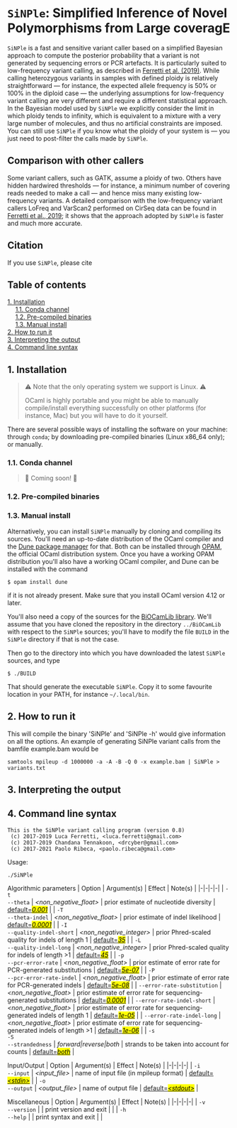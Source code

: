 # `SiNPle`: Simplified Inference of Novel Polymorphisms from Large coveragE

`SiNPle` is a fast and sensitive variant caller based on a simplified Bayesian approach to compute the posterior probability that a variant is not generated by sequencing errors or PCR artefacts. It is particularly suited to low-frequency variant calling, as described in [Ferretti et al. (2019)](https://www.mdpi.com/2073-4425/10/8/561/htm). While calling heterozygous variants in samples with defined ploidy is relatively straightforward &mdash; for instance, the expected allele frequency is 50% or 100% in the diploid case &mdash; the underlying assumptions for low-frequency variant calling are very different and require a different statistical approach.
In the Bayesian model used by `SiNPle` we explicitly consider the limit in which ploidy tends to infinity, which is equivalent to a mixture with a very large number of molecules, and thus no artificial constraints are imposed. You can still use `SiNPle` if you know what the ploidy of your system is &mdash; you just need to post-filter the calls made by `SiNPle`.

## Comparison with other callers

Some variant callers, such as GATK, assume a ploidy of two. Others have hidden hardwired thresholds &mdash; for instance, a minimum number of covering reads needed to make a call &mdash; and hence miss many existing low-frequency variants. A detailed comparison with the low-frequency variant callers LoFreq and VarScan2 performed on CirSeq data can be found in [Ferretti et al., 2019](https://www.mdpi.com/2073-4425/10/8/561/htm); it shows that the approach adopted by `SiNPle` is faster and much more accurate.

## Citation

If you use `SiNPle`, please cite

## Table of contents

[1. Installation](#1-installation)<br>
&emsp; [1.1. Conda channel](#11-conda-channel)<br>
&emsp; [1.2. Pre-compiled binaries](#12-pre-compiled-binaries)<br>
&emsp; [1.3. Manual install](#13-manual-install)<br>
[2. How to run it](#2-how-to-run-it)<br>
[3. Interpreting the output](#3-interpreting-the-output)<br>
[4. Command line syntax](#4-command-line-syntax)<br>

## 1. Installation

> :warning: Note that the only operating system we support is Linux. :warning:
>
> OCaml is highly portable and you might be able to manually compile/install everything successfully on other platforms (for instance, Mac) but you will have to do it yourself. 

There are several possible ways of installing the software on your machine: through `conda`; by downloading pre-compiled binaries (Linux x86_64 only); or manually.

### 1.1. Conda channel

> :construction: Coming soon! :construction:

### 1.2. Pre-compiled binaries 

### 1.3. Manual install

Alternatively, you can install `SiNPle` manually by cloning and compiling its sources. You'll need an up-to-date distribution of the OCaml compiler and the [Dune package manager](https://github.com/ocaml/dune) for that. Both can be installed through [OPAM](https://opam.ocaml.org/), the official OCaml distribution system. Once you have a working OPAM distribution you'll also have a working OCaml compiler, and Dune can be installed with the command
```
$ opam install dune
```
if it is not already present. Make sure that you install OCaml version 4.12 or later.

You'll also need a copy of the sources for the [BiOCamLib library](https://github.com/PaoloRibeca/BiOCamLib). We'll assume that you have cloned the repository in the directory `../BiOCamLib` with respect to the `SiNPle` sources; you'll have to modify the file `BUILD` in the `SiNPle` directory if that is not the case.

Then go to the directory into which you have downloaded the latest `SiNPle` sources, and type
```
$ ./BUILD
```

That should generate the executable `SiNPle`. Copy it to some favourite location in your PATH, for instance `~/.local/bin`.

## 2. How to run it

This will compile the binary 'SiNPle' and 'SiNPle -h' would give information on all the options.
An example of generating SiNPle variant calls from the bamfile example.bam would be

```
samtools mpileup -d 1000000 -a -A -B -Q 0 -x example.bam | SiNPle > variants.txt
```
  
## 3. Interpreting the output

## 4. Command line syntax

```
This is the SiNPle variant calling program (version 0.8)
 (c) 2017-2019 Luca Ferretti, <luca.ferretti@gmail.com>
 (c) 2017-2019 Chandana Tennakoon, <drcyber@gmail.com>
 (c) 2017-2021 Paolo Ribeca, <paolo.ribeca@gmail.com>
```
Usage:
```
./SiNPle
```

Algorithmic parameters
| Option | Argument(s) | Effect | Note(s) |
|-|-|-|-|
| `-t`<br>`--theta` | _&lt;non\_negative\_float&gt;_ |  prior estimate of nucleotide diversity | <ins>default=<mark>_0\.001_</mark></ins> |
| `-T`<br>`--theta-indel` | _&lt;non\_negative\_float&gt;_ |  prior estimate of indel likelihood | <ins>default=<mark>_0\.0001_</mark></ins> |
| `-I`<br>`--quality-indel-short` | _&lt;non\_negative\_integer&gt;_ |  prior Phred\-scaled quality for indels of length 1 | <ins>default=<mark>_35_</mark></ins> |
| `-L`<br>`--quality-indel-long` | _&lt;non\_negative\_integer&gt;_ |  prior Phred\-scaled quality for indels of length &gt;1 | <ins>default=<mark>_45_</mark></ins> |
| `-p`<br>`--pcr-error-rate` | _&lt;non\_negative\_float&gt;_ |  prior estimate of error rate for PCR\-generated substitutions | <ins>default=<mark>_5e\-07_</mark></ins> |
| `-P`<br>`--pcr-error-rate-indel` | _&lt;non\_negative\_float&gt;_ |  prior estimate of error rate for PCR\-generated indels | <ins>default=<mark>_5e\-08_</mark></ins> |
| `--error-rate-substitution` | _&lt;non\_negative\_float&gt;_ |  prior estimate of error rate for sequencing\-generated substitutions | <ins>default=<mark>_0\.0001_</mark></ins> |
| `--error-rate-indel-short` | _&lt;non\_negative\_float&gt;_ |  prior estimate of error rate for sequencing\-generated indels of length 1 | <ins>default=<mark>_1e\-05_</mark></ins> |
| `--error-rate-indel-long` | _&lt;non\_negative\_float&gt;_ |  prior estimate of error rate for sequencing\-generated indels of length &gt;1 | <ins>default=<mark>_1e\-06_</mark></ins> |
| `-s`<br>`-S`<br>`--strandedness` | _forward&#124;reverse&#124;both_ |  strands to be taken into account for counts | <ins>default=<mark>_both_</mark></ins> |

Input/Output
| Option | Argument(s) | Effect | Note(s) |
|-|-|-|-|
| `-i`<br>`--input` | _&lt;input\_file&gt;_ |  name of input file \(in mpileup format\) | <ins>default=<mark>_&lt;stdin&gt;_</mark></ins> |
| `-o`<br>`--output` | _&lt;output\_file&gt;_ |  name of output file | <ins>default=<mark>_&lt;stdout&gt;_</mark></ins> |

Miscellaneous
| Option | Argument(s) | Effect | Note(s) |
|-|-|-|-|
| `-v`<br>`--version` |  |  print version and exit |  |
| `-h`<br>`--help` |  |  print syntax and exit |  |
